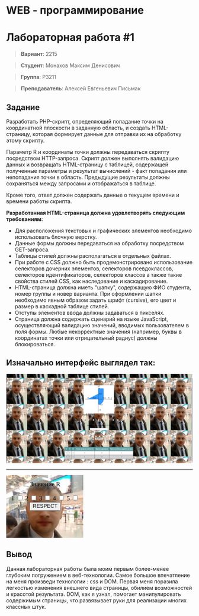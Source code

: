 
# WEB - программирование

# Лабораторная работа #1

> **Вариант**: 2215

> **Студент**: Монахов Максим Денисович

> **Группа**: P3211

> **Преподаватель**: Алексей Евгеньевич Письмак

## Задание

Разработать PHP-скрипт, определяющий попадание точки на координатной плоскости в заданную область, и создать HTML-страницу, которая формирует данные для отправки их на обработку этому скрипту.

Параметр R и координаты точки должны передаваться скрипту посредством HTTP-запроса. Скрипт должен выполнять валидацию данных и возвращать HTML-страницу с таблицей, содержащей полученные параметры и результат вычислений - факт попадания или непопадания точки в область. Предыдущие результаты должны сохраняться между запросами и отображаться в таблице.

Кроме того, ответ должен содержать данные о текущем времени и времени работы скрипта.

**Разработанная HTML-страница должна удовлетворять следующим требованиям:**

- Для расположения текстовых и графических элементов необходимо использовать блочную верстку.
- Данные формы должны передаваться на обработку посредством GET-запроса.
- Таблицы стилей должны располагаться в отдельных файлах.
- При работе с CSS должно быть продемонстрировано использование селекторов
дочерних элементов, селекторов псевдоклассов, селекторов идентификаторов, селекторов классов а также такие свойства стилей CSS, как наследование и каскадирование.
- HTML-страница должна иметь "шапку", содержащую ФИО студента, номер группы и новер варианта. При
оформлении шапки необходимо явным образом задать шрифт (cursive), его цвет и размер в каскадной таблице стилей.
- Отступы элементов ввода должны задаваться в пикселях.
- Страница должна содержать сценарий на языке JavaScript, осуществляющий валидацию значений, вводимых пользователем в поля формы. Любые некорректные значения (например, буквы в координатах точки или отрицательный радиус) должны блокироваться.

## Изначально интерфейс выглядел так:

![Laba-Pismak-General](.\web_lab_1\resources\Laba-Pismak-General.png)

---

![Laba-Pismak-RESPECT](.\web_lab_1\resources\Laba-Pismak-RESPECT.png)

## Вывод

Данная лабораторная работы была моим первым более-менее глубоким погружением в веб-технологии. Самое большое впечатление на меня произведи технологии : css и DOM. Первая меня поразила легкостью изменения внешнего вида страницы, обилием возможностей и красотой результата. DOM, как я узнал, помогает манипулировать содержимым страницы, что развязывает руки для реализации многих классных штук.
